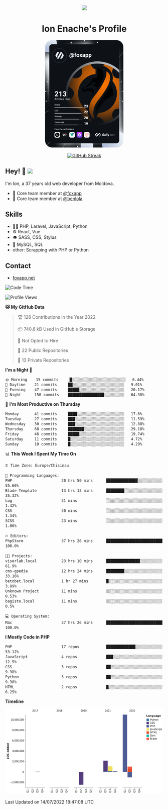 <div id="header" align="center">
  <img src="https://media.giphy.com/media/M9gbBd9nbDrOTu1Mqx/giphy.gif" width="100"/>
	<h1>Ion Enache's Profile</h1>
</div>
<div align="center">
	<a href="https://app.daily.dev/foxapp"><img src="https://github.com/foxapp/foxapp/blob/master/devcard.svg" width="250" alt="Ion Enache's Dev Card"/></a>
</div>


<div align="center">
	
[![GitHub Streak](http://github-readme-streak-stats.herokuapp.com?user=foxapp&hide_border=true&date_format=M%20j%5B%2C%20Y%5D)](https://git.io/streak-stats)
	
</div>


## Hey! 👋 <img src="https://media.giphy.com/media/hvRJCLFzcasrR4ia7z/giphy.gif" width="30px"/>
I'm Ion, a 37 years old web developer from Moldova.


- 👥 Core team member at [@foxapp](https://github.com/foxapp)
- 👥 Core team member at [@benlola](https://github.com/benlola)

## Skills
- 👨‍💻 PHP, Laravel, JavaScript, Python
- ⚙️ React, Vue
- 👁️ SASS, CSS, Stylus
- 💽 MySQL, SQL
- other: Scrapping with PHP or Python

## Contact
- [foxapp.net](https://www.foxapp.net)

<!--START_SECTION:waka-->
![Code Time](http://img.shields.io/badge/Code%20Time-797%20hrs%2028%20mins-blue)

![Profile Views](http://img.shields.io/badge/Profile%20Views-0-blue)

**🐱 My GitHub Data** 

> 🏆 128 Contributions in the Year 2022
 > 
> 📦 740.8 kB Used in GitHub's Storage 
 > 
> 🚫 Not Opted to Hire
 > 
> 📜 22 Public Repositories 
 > 
> 🔑 13 Private Repositories  
 > 
**I'm a Night 🦉** 

```text
🌞 Morning    15 commits     █░░░░░░░░░░░░░░░░░░░░░░░░   6.44% 
🌆 Daytime    21 commits     ██░░░░░░░░░░░░░░░░░░░░░░░   9.01% 
🌃 Evening    47 commits     █████░░░░░░░░░░░░░░░░░░░░   20.17% 
🌙 Night      150 commits    ████████████████░░░░░░░░░   64.38%

```
📅 **I'm Most Productive on Thursday** 

```text
Monday       41 commits     ████░░░░░░░░░░░░░░░░░░░░░   17.6% 
Tuesday      27 commits     ███░░░░░░░░░░░░░░░░░░░░░░   11.59% 
Wednesday    30 commits     ███░░░░░░░░░░░░░░░░░░░░░░   12.88% 
Thursday     68 commits     ███████░░░░░░░░░░░░░░░░░░   29.18% 
Friday       46 commits     █████░░░░░░░░░░░░░░░░░░░░   19.74% 
Saturday     11 commits     █░░░░░░░░░░░░░░░░░░░░░░░░   4.72% 
Sunday       10 commits     █░░░░░░░░░░░░░░░░░░░░░░░░   4.29%

```


📊 **This Week I Spent My Time On** 

```text
⌚︎ Time Zone: Europe/Chisinau

💬 Programming Languages: 
PHP                      20 hrs 50 mins      ██████████████░░░░░░░░░░░   55.66% 
Blade Template           13 hrs 13 mins      ████████░░░░░░░░░░░░░░░░░   35.32% 
Log                      31 mins             ░░░░░░░░░░░░░░░░░░░░░░░░░   1.42% 
CSS                      30 mins             ░░░░░░░░░░░░░░░░░░░░░░░░░   1.34% 
SCSS                     23 mins             ░░░░░░░░░░░░░░░░░░░░░░░░░   1.06%

🔥 Editors: 
PhpStorm                 37 hrs 26 mins      █████████████████████████   100.0%

🐱‍💻 Projects: 
viserlab.local           23 hrs 10 mins      ███████████████░░░░░░░░░░   61.9% 
cms-gpedia               12 hrs 24 mins      ████████░░░░░░░░░░░░░░░░░   33.16% 
betobet.local            1 hr 27 mins        █░░░░░░░░░░░░░░░░░░░░░░░░   3.89% 
Unknown Project          11 mins             ░░░░░░░░░░░░░░░░░░░░░░░░░   0.53% 
bagisto.local            11 mins             ░░░░░░░░░░░░░░░░░░░░░░░░░   0.5%

💻 Operating System: 
Mac                      37 hrs 26 mins      █████████████████████████   100.0%

```

**I Mostly Code in PHP** 

```text
PHP                      17 repos            █████████████░░░░░░░░░░░░   53.12% 
JavaScript               4 repos             ███░░░░░░░░░░░░░░░░░░░░░░   12.5% 
CSS                      3 repos             ██░░░░░░░░░░░░░░░░░░░░░░░   9.38% 
Python                   3 repos             ██░░░░░░░░░░░░░░░░░░░░░░░   9.38% 
HTML                     2 repos             █░░░░░░░░░░░░░░░░░░░░░░░░   6.25%

```


**Timeline**

![Chart not found](https://raw.githubusercontent.com/foxapp/foxapp/master/charts/bar_graph.png) 


 Last Updated on 14/07/2022 18:47:08 UTC
<!--END_SECTION:waka-->
